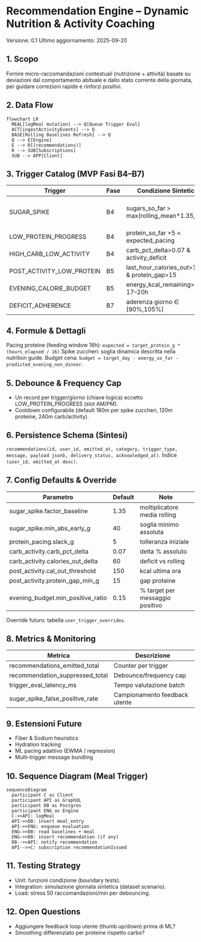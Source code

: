 # Recommendation Engine – Dynamic Nutrition & Activity Coaching

Versione: 0.1
Ultimo aggiornamento: 2025-09-20

## 1. Scopo
Fornire micro-raccomandazioni contestuali (nutrizione + attività) basate su deviazioni dal comportamento abituale e dallo stato corrente della giornata, per guidare correzioni rapide e rinforzi positivi.

## 2. Data Flow
```mermaid
flowchart LR
  MEAL[logMeal mutation] --> Q[Queue Trigger Eval]
  ACT[ingestActivityEvents] --> Q
  BASE[Rolling Baselines Refresh] --> Q
  Q --> E[Engine]
  E --> R[(recommendations)]
  R --> SUB[Subscriptions]
  SUB --> APP[Client]
```

## 3. Trigger Catalog (MVP Fasi B4–B7)
| Trigger | Fase | Condizione Sintetica | Azione |
|---------|------|----------------------|--------|
| SUGAR_SPIKE | B4 | sugars_so_far > max(rolling_mean*1.35,40g) | Suggerire cardio leggero / bilanciamento |
| LOW_PROTEIN_PROGRESS | B4 | protein_so_far +5 < expected_pacing | Snack proteico |
| HIGH_CARB_LOW_ACTIVITY | B4 | carb_pct_delta>0.07 & activity_deficit | Attività breve |
| POST_ACTIVITY_LOW_PROTEIN | B5 | last_hour_calories_out>150 & protein_gap>15 | Recupero proteico |
| EVENING_CALORIE_BUDGET | B5 | energy_kcal_remaining>0 & 17–20h | Budget cena numerico |
| DEFICIT_ADHERENCE | B7 | aderenza giorno ∈ [90%,105%] | Rinforzo positivo |

## 4. Formule & Dettagli
Pacing proteine (feeding window 16h):
`expected = target_protein_g * (hours_elapsed / 16)`
Spike zuccheri: soglia dinamica descritta nella nutrition guide.
Budget cena: `budget = target_day - energy_so_far - predicted_evening_non_dinner`.

## 5. Debounce & Frequency Cap
- Un record per trigger/giorno (chiave logica) eccetto LOW_PROTEIN_PROGRESS (slot AM/PM).
- Cooldown configurabile (default 180m per spike zuccheri, 120m proteine, 240m carb/activity).

## 6. Persistence Schema (Sintesi)
`recommendations(id, user_id, emitted_at, category, trigger_type, message, payload jsonb, delivery_status, acknowledged_at)`.
Indice `(user_id, emitted_at desc)`.

## 7. Config Defaults & Override
| Parametro | Default | Note |
|-----------|---------|------|
| sugar_spike.factor_baseline | 1.35 | moltiplicatore media rolling |
| sugar_spike.min_abs_early_g | 40 | soglia minimo assoluta |
| protein_pacing.slack_g | 5 | tolleranza iniziale |
| carb_activity.carb_pct_delta | 0.07 | delta % assoluto |
| carb_activity.calories_out_delta | 60 | deficit vs rolling |
| post_activity.cal_out_threshold | 150 | kcal ultima ora |
| post_activity.protein_gap_min_g | 15 | gap proteine |
| evening_budget.min_positive_ratio | 0.15 | % target per messaggio positivo |

Override futuro: tabella `user_trigger_overrides`.

## 8. Metrics & Monitoring
| Metrica | Descrizione |
|---------|-------------|
| recommendations_emitted_total | Counter per trigger |
| recommendation_suppressed_total | Debounce/frequency cap |
| trigger_eval_latency_ms | Tempo valutazione batch |
| sugar_spike_false_positive_rate | Campionamento feedback utente |

## 9. Estensioni Future
- Fiber & Sodium heuristics
- Hydration tracking
- ML pacing adattivo (EWMA / regression)
- Multi-trigger message bundling

## 10. Sequence Diagram (Meal Trigger)
```mermaid
sequenceDiagram
  participant C as Client
  participant API as GraphQL
  participant DB as Postgres
  participant ENG as Engine
  C->>API: logMeal
  API->>DB: insert meal_entry
  API->>ENG: enqueue evaluation
  ENG->>DB: read baselines + meal
  ENG->>DB: insert recommendation (if any)
  DB-->>API: notify recommendation
  API-->>C: subscription recommendationIssued
```

## 11. Testing Strategy
- Unit: funzioni condizione (boundary tests).
- Integration: simulazione giornata sintetica (dataset scenario).
- Load: stress 50 raccomandazioni/min per debouncing.

## 12. Open Questions
- Aggiungere feedback loop utente (thumb up/down) prima di ML?
- Smoothing differenziato per proteine rispetto carbo?
